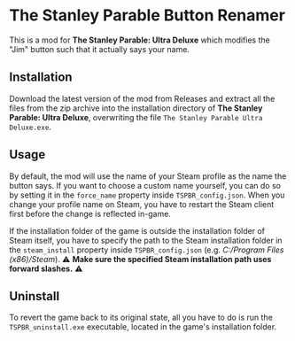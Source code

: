 # The Stanley Parable Button Renamer
This is a mod for **The Stanley Parable: Ultra Deluxe** which modifies the "Jim" button such that it actually says your name.

## Installation
Download the latest version of the mod from Releases and extract all the files from the zip archive into the installation directory of **The Stanley Parable: Ultra Deluxe**, overwriting the file `The Stanley Parable Ultra Deluxe.exe`.

## Usage
By default, the mod will use the name of your Steam profile as the name the button says. If you want to choose a custom name yourself, you can do so by setting it in the `force_name` property inside `TSPBR_config.json`. When you change your profile name on Steam, you have to restart the Steam client first before the change is reflected in-game.

If the installation folder of the game is outside the installation folder of Steam itself, you have to specify the path to the Steam installation folder in the `steam_install` property inside `TSPBR_config.json` (e.g. *C:/Program Files (x86)/Steam*). ⚠️ **Make sure the specified Steam installation path uses forward slashes.** ⚠️

## Uninstall
To revert the game back to its original state, all you have to do is run the `TSPBR_uninstall.exe` executable, located in the game's installation folder.
